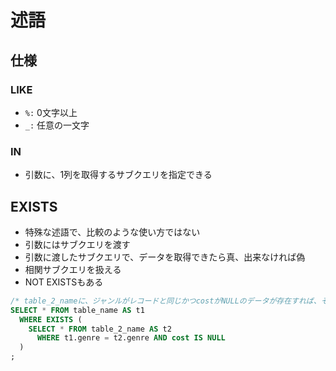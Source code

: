# 述語
## 仕様
### LIKE
- `%:` 0文字以上
- `_:` 任意の一文字

### IN
- 引数に、1列を取得するサブクエリを指定できる

## EXISTS
- 特殊な述語で、比較のような使い方ではない
- 引数にはサブクエリを渡す
- 引数に渡したサブクエリで、データを取得できたら真、出来なければ偽
- 相関サブクエリを扱える
- NOT EXISTSもある
```sql
/* table_2_nameに、ジャンルがレコードと同じかつcostがNULLのデータが存在すれば、そのレコードは真 */
SELECT * FROM table_name AS t1
  WHERE EXISTS (
    SELECT * FROM table_2_name AS t2
      WHERE t1.genre = t2.genre AND cost IS NULL
  )
;
```
